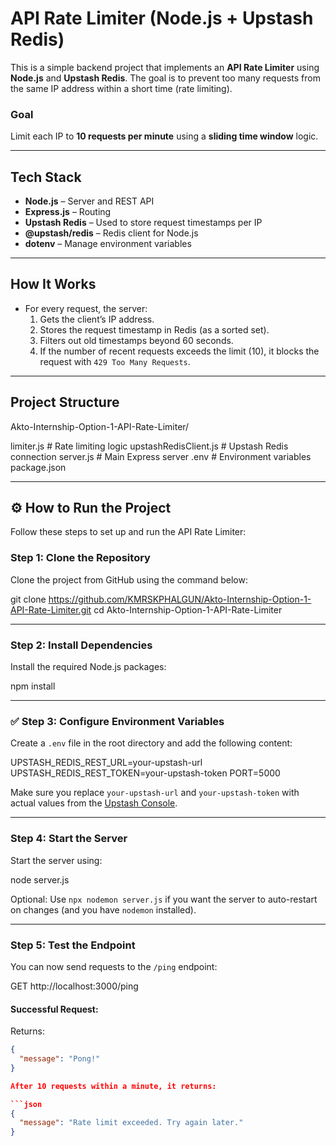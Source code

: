# API Rate Limiter (Node.js + Upstash Redis)

This is a simple backend project that implements an **API Rate Limiter** using **Node.js** and **Upstash Redis**. The goal is to prevent too many requests from the same IP address within a short time (rate limiting).

### Goal
Limit each IP to **10 requests per minute** using a **sliding time window** logic.

---

## Tech Stack

- **Node.js** – Server and REST API
- **Express.js** – Routing
- **Upstash Redis** – Used to store request timestamps per IP
- **@upstash/redis** – Redis client for Node.js
- **dotenv** – Manage environment variables

---

## How It Works

- For every request, the server:
  1. Gets the client’s IP address.
  2. Stores the request timestamp in Redis (as a sorted set).
  3. Filters out old timestamps beyond 60 seconds.
  4. If the number of recent requests exceeds the limit (10), it blocks the request with `429 Too Many Requests`.

---

## Project Structure

Akto-Internship-Option-1-API-Rate-Limiter/

limiter.js # Rate limiting logic
upstashRedisClient.js # Upstash Redis connection
server.js # Main Express server
.env # Environment variables
package.json


---

## ⚙️ How to Run the Project

Follow these steps to set up and run the API Rate Limiter:

### Step 1: Clone the Repository

Clone the project from GitHub using the command below:

git clone https://github.com/KMRSKPHALGUN/Akto-Internship-Option-1-API-Rate-Limiter.git
cd Akto-Internship-Option-1-API-Rate-Limiter


---

### Step 2: Install Dependencies

Install the required Node.js packages:

npm install


---

### ✅ Step 3: Configure Environment Variables

Create a `.env` file in the root directory and add the following content:

UPSTASH_REDIS_REST_URL=your-upstash-url
UPSTASH_REDIS_REST_TOKEN=your-upstash-token
PORT=5000


Make sure you replace `your-upstash-url` and `your-upstash-token` with actual values from the [Upstash Console](https://console.upstash.com/).

---

### Step 4: Start the Server

Start the server using:

node server.js


Optional: Use `npx nodemon server.js` if you want the server to auto-restart on changes (and you have `nodemon` installed).

---

### Step 5: Test the Endpoint

You can now send requests to the `/ping` endpoint:

GET http://localhost:3000/ping


#### Successful Request:
Returns:
```json
{
  "message": "Pong!"
}

After 10 requests within a minute, it returns:

```json
{
  "message": "Rate limit exceeded. Try again later."
}